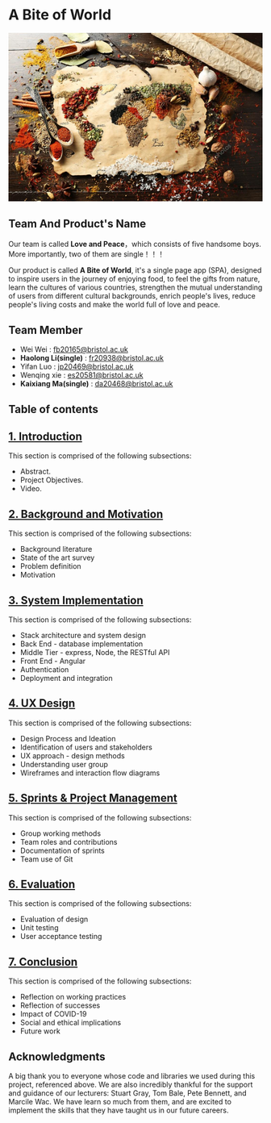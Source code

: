 # A Bite of World

![head](images/README/head.png)

## Team And Product's Name

Our team is called **Love and Peace**，which consists of five handsome boys. More importantly, two of them are single！！！

Our product is called **A Bite of World**, it's a single page app (SPA), designed to inspire users in the journey of enjoying food, to feel the gifts from nature, learn the cultures of various countries, strengthen the mutual understanding of users from different cultural backgrounds, enrich people's lives,  reduce people's living costs and make the world full of love and peace.

## Team Member

* Wei Wei       : <fb20165@bristol.ac.uk>
* **Haolong Li(single)**   : <fr20938@bristol.ac.uk>
* Yifan Luo : <jp20469@bristol.ac.uk>
* Wenqing xie : <es20581@bristol.ac.uk>
* **Kaixiang Ma(single)** : <da20468@bristol.ac.uk>


## Table of contents

## [1. Introduction](Portfolio/Introduction.md)

This section is comprised of the following subsections:

- Abstract. 
- Project Objectives. 
- Video. 

## [2. Background and Motivation](Portfolio/Background.md)

This section is comprised of the following subsections:

* Background literature
* State of the art survey
* Problem definition
* Motivation

## [3. System Implementation](Portfolio/System_Implementation.md)

This section is comprised of the following subsections:

* Stack architecture and system design
* Back End - database implementation
* Middle Tier - express, Node, the RESTful API
* Front End - Angular
* Authentication
* Deployment and integration

## [4. UX Design](Portfolio/UX_Design.md)

This section is comprised of the following subsections:

* Design Process and Ideation
* Identification of users and stakeholders
* UX approach - design methods
* Understanding user group
* Wireframes and interaction flow diagrams


## [5. Sprints & Project Management](Portfolio/Sprints_Project_Management.md)

This section is comprised of the following subsections:

* Group working methods
* Team roles and contributions
* Documentation of sprints
* Team use of Git


## [6. Evaluation](Portfolio/Evaluation.md)

This section is comprised of the following subsections:

* Evaluation of design
* Unit testing
* User acceptance testing

## [7. Conclusion](Portfolio/Conclusion.md)

This section is comprised of the following subsections:

* Reflection on working practices
* Reflection of successes
* Impact of COVID-19
* Social and ethical implications
* Future work


## Acknowledgments

A big thank you to everyone whose code and libraries we used during this project, referenced above. We are also incredibly thankful for the support and guidance of our lecturers: Stuart Gray, Tom Bale, Pete Bennett, and Marcile Wac. We have learn so much from them, and are excited to implement the skills that they have taught us in our future careers.